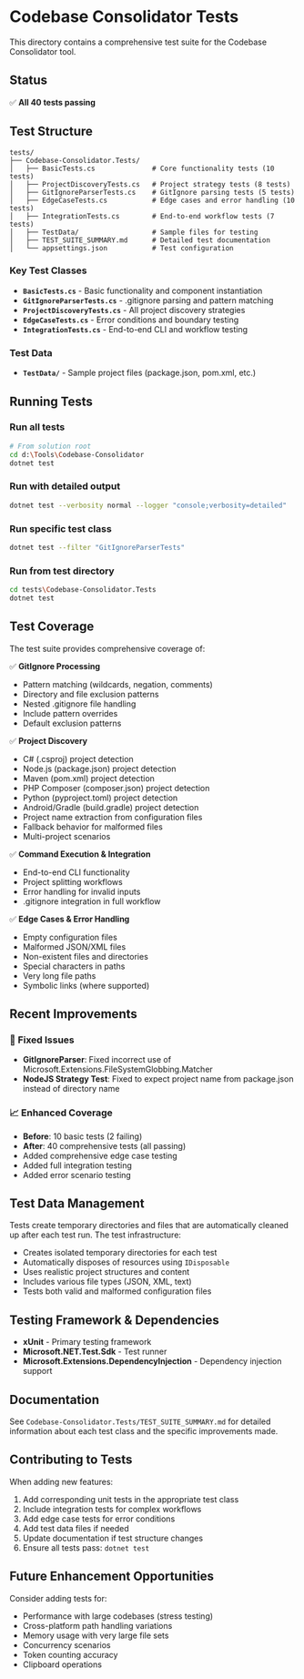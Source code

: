 # Codebase Consolidator Tests

This directory contains a comprehensive test suite for the Codebase Consolidator tool.

## Status

✅ **All 40 tests passing**

## Test Structure

```
tests/
├── Codebase-Consolidator.Tests/
│   ├── BasicTests.cs              # Core functionality tests (10 tests)
│   ├── ProjectDiscoveryTests.cs   # Project strategy tests (8 tests)
│   ├── GitIgnoreParserTests.cs    # GitIgnore parsing tests (5 tests)
│   ├── EdgeCaseTests.cs           # Edge cases and error handling (10 tests)
│   ├── IntegrationTests.cs        # End-to-end workflow tests (7 tests)
│   ├── TestData/                  # Sample files for testing
│   ├── TEST_SUITE_SUMMARY.md      # Detailed test documentation
│   └── appsettings.json           # Test configuration
```

### Key Test Classes
- **`BasicTests.cs`** - Basic functionality and component instantiation
- **`GitIgnoreParserTests.cs`** - .gitignore parsing and pattern matching
- **`ProjectDiscoveryTests.cs`** - All project discovery strategies
- **`EdgeCaseTests.cs`** - Error conditions and boundary testing  
- **`IntegrationTests.cs`** - End-to-end CLI and workflow testing

### Test Data
- **`TestData/`** - Sample project files (package.json, pom.xml, etc.)

## Running Tests

### Run all tests
```bash
# From solution root
cd d:\Tools\Codebase-Consolidator
dotnet test
```

### Run with detailed output
```bash
dotnet test --verbosity normal --logger "console;verbosity=detailed"
```

### Run specific test class
```bash
dotnet test --filter "GitIgnoreParserTests"
```

### Run from test directory
```bash
cd tests\Codebase-Consolidator.Tests
dotnet test
```

## Test Coverage

The test suite provides comprehensive coverage of:

✅ **GitIgnore Processing** 
- Pattern matching (wildcards, negation, comments)
- Directory and file exclusion patterns
- Nested .gitignore file handling
- Include pattern overrides
- Default exclusion patterns

✅ **Project Discovery**
- C# (.csproj) project detection
- Node.js (package.json) project detection  
- Maven (pom.xml) project detection
- PHP Composer (composer.json) project detection
- Python (pyproject.toml) project detection
- Android/Gradle (build.gradle) project detection
- Project name extraction from configuration files
- Fallback behavior for malformed files
- Multi-project scenarios

✅ **Command Execution & Integration**
- End-to-end CLI functionality
- Project splitting workflows
- Error handling for invalid inputs
- .gitignore integration in full workflow

✅ **Edge Cases & Error Handling**
- Empty configuration files
- Malformed JSON/XML files
- Non-existent files and directories
- Special characters in paths
- Very long file paths
- Symbolic links (where supported)

## Recent Improvements

### 🐛 Fixed Issues
- **GitIgnoreParser**: Fixed incorrect use of Microsoft.Extensions.FileSystemGlobbing.Matcher
- **NodeJS Strategy Test**: Fixed to expect project name from package.json instead of directory name

### 📈 Enhanced Coverage  
- **Before**: 10 basic tests (2 failing)
- **After**: 40 comprehensive tests (all passing)
- Added comprehensive edge case testing
- Added full integration testing
- Added error scenario testing
## Test Data Management

Tests create temporary directories and files that are automatically cleaned up after each test run. The test infrastructure:

- Creates isolated temporary directories for each test
- Automatically disposes of resources using `IDisposable`
- Uses realistic project structures and content
- Includes various file types (JSON, XML, text)
- Tests both valid and malformed configuration files

## Testing Framework & Dependencies

- **xUnit** - Primary testing framework
- **Microsoft.NET.Test.Sdk** - Test runner
- **Microsoft.Extensions.DependencyInjection** - Dependency injection support

## Documentation

See `Codebase-Consolidator.Tests/TEST_SUITE_SUMMARY.md` for detailed information about each test class and the specific improvements made.

## Contributing to Tests

When adding new features:

1. Add corresponding unit tests in the appropriate test class
2. Include integration tests for complex workflows  
3. Add edge case tests for error conditions
4. Add test data files if needed
5. Update documentation if test structure changes
6. Ensure all tests pass: `dotnet test`

## Future Enhancement Opportunities

Consider adding tests for:
- Performance with large codebases (stress testing)
- Cross-platform path handling variations
- Memory usage with very large file sets  
- Concurrency scenarios
- Token counting accuracy
- Clipboard operations
